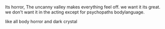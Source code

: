 Its horror, The uncanny valley makes everything feel off.
we want it its great. we don't want it in the acting except for psychopaths bodylanguage.


like all body horror and dark crystal